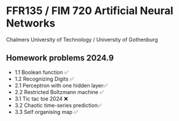 # FFR135 / FIM 720 Artificial Neural Networks 

Chalmers University of Technology / University of Gothenburg

## Homework problems 2024.9

* 1.1 Boolean function ✅ 
* 1.2 Recognizing Digits ✅
* 2.1 Perceptron with one hidden layer✅
* 2.2 Restricted Boltzmann machine ✅
* 3.1 Tic tac toe 2024 ❌
* 3.2 Chaotic time-series prediction✅
* 3.3 Self organising map ✅







